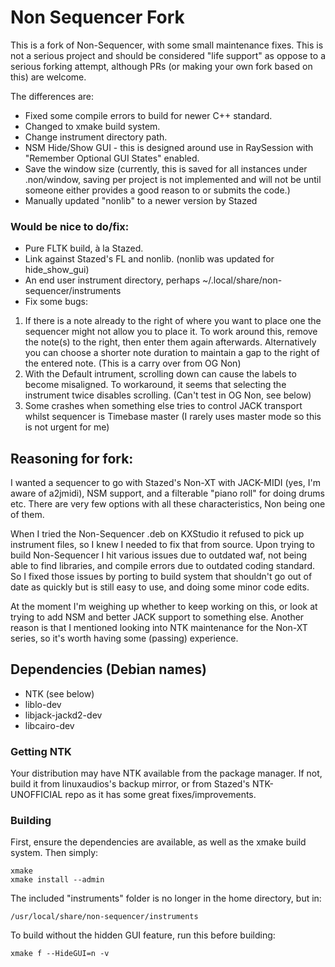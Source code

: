 # Non Sequencer Fork

This is a fork of Non-Sequencer, with some small maintenance fixes. 
This is not a serious project and should be considered "life support" as oppose to a serious forking attempt, although PRs (or making your own fork based on this) are welcome.

The differences are:

+ Fixed some compile errors to build for newer C++ standard.
+ Changed to xmake build system.
+ Change instrument directory path.
+ NSM Hide/Show GUI - this is designed around use in RaySession with "Remember Optional GUI States" enabled.
+ Save the window size (currently, this is saved for all instances under .non/window, saving per project is not implemented and will not be until someone either provides a good reason to or submits the code.)
+ Manually updated "nonlib" to a newer version by Stazed

### Would be nice to do/fix:
+ Pure FLTK build, à la Stazed.
+ Link against Stazed's FL and nonlib. (nonlib was updated for hide_show_gui)
+ An end user instrument directory, perhaps ~/.local/share/non-sequencer/instruments
+ Fix some bugs: 
1) If there is a note already to the right of where you want to place one the sequencer might not allow you to place it. To work around this, remove the note(s) to the right, then enter them again afterwards. Alternatively you can choose a shorter note duration to maintain a gap to the right of the entered note. (This is a carry over from OG Non)
2) With the Default intrument, scrolling down can cause the labels to become misaligned. To workaround, it seems that selecting the instrument twice disables scrolling. (Can't test in OG Non, see below)
3) Some crashes when something else tries to control JACK transport whilst sequencer is Timebase master (I rarely uses master mode so this is not urgent for me)

## Reasoning for fork:

I wanted a sequencer to go with Stazed's Non-XT with JACK-MIDI (yes, I'm aware of a2jmidi), NSM support, and a filterable "piano roll" for doing drums etc. There are very few options with all these characteristics, Non being one of them.

When I tried the Non-Sequencer .deb on KXStudio it refused to pick up instrument files, so I knew I needed to fix that from source. Upon trying to build Non-Sequencer I hit various issues due to outdated waf, not being able to find libraries, and compile errors due to outdated coding standard. So I fixed those issues by porting to build system that shouldn't go out of date as quickly but is still easy to use, and doing some minor code edits.

At the moment I'm weighing up whether to keep working on this, or look at trying to add NSM and better JACK support to something else.
Another reason is that I mentioned looking into NTK maintenance for the Non-XT series, so it's worth having some (passing) experience.

## Dependencies (Debian names)
+ NTK (see below)
+ liblo-dev
+ libjack-jackd2-dev
+ libcairo-dev

### Getting NTK
Your distribution may have NTK available from the package manager. 
If not, build it from linuxaudios's backup mirror, or from Stazed's NTK-UNOFFICIAL repo as it has some great fixes/improvements.

### Building
First, ensure the dependencies are available, as well as the xmake build system.
Then simply:

```
xmake
xmake install --admin
```

The included "instruments" folder is no longer in the home directory, but in:
```
/usr/local/share/non-sequencer/instruments
```

To build without the hidden GUI feature, run this before building:
```
xmake f --HideGUI=n -v
```

